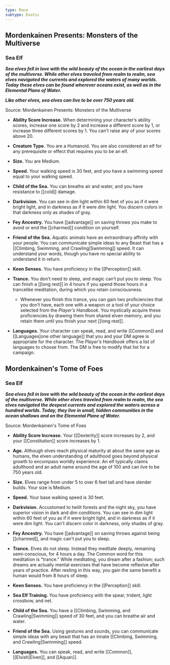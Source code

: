 ```yaml
---
type: Race
subtype: Exotic
---
```


## Mordenkainen Presents: Monsters of the Multiverse

### Sea Elf 

**_Sea elves fell in love with the wild beauty of the ocean in the earliest days of the multiverse. While other elves traveled from realm to realm, sea elves navigated the currents and explored the waters of many worlds. Today these elves can be found wherever oceans exist, as well as in the Elemental Plane of Water._**

**_Like other elves, sea elves can live to be over 750 years old._**

Source: Mordenkainen Presents: Monsters of the Multiverse

- **Ability Score Increase.** When determining your character’s ability scores, increase one score by 2 and increase a different score by 1, or increase three different scores by 1. You can't raise any of your scores above 20.

- **Creature Type.** You are a Humanoid. You are also considered an elf for any prerequisite or effect that requires you to be an elf.

- **Size.** You are Medium.

- **Speed.** Your walking speed is 30 feet, and you have a swimming speed equal to your walking speed.

- **Child of the Sea.** You can breathe air and water, and you have resistance to [[cold]] damage.

- **Darkvision.** You can see in dim light within 60 feet of you as if it were bright light, and in darkness as if it were dim light. You discern colors in that darkness only as shades of gray.

- **Fey Ancestry.** You have [[advantage]] on saving throws you make to avoid or end the [[charmed]] condition on yourself.

- **Friend of the Sea.** Aquatic animals have an extraordinary affinity with your people. You can communicate simple ideas to any Beast that has a [[Climbing, Swimming, and Crawling|Swimming]] speed. It can understand your words, though you have no special ability to understand it in return.

- **Keen Senses.** You have proficiency in the [[Perception]] skill.

- **Trance.** You don’t need to sleep, and magic can’t put you to sleep. You can finish a [[long rest]] in 4 hours if you spend those hours in a trancelike meditation, during which you retain consciousness.
    - Whenever you finish this trance, you can gain two proficiencies that you don’t have, each one with a weapon or a tool of your choice selected from the _Player’s Handbook_. You mystically acquire these proficiencies by drawing them from shared elven memory, and you retain them until you finish your next [[long rest]].

- **Languages.** Your character can speak, read, and write [[Common]] and [[Languages|one other language]] that you and your DM agree is appropriate for the character. The _Player’s Handbook_ offers a list of languages to choose from. The DM is free to modify that list for a campaign.

## Mordenkainen's Tome of Foes

### Sea Elf 

**_Sea elves fell in love with the wild beauty of the ocean in the earliest days of the multiverse. While other elves traveled from realm to realm, the sea elves navigated the deepest currents and explored the waters across a hundred worlds. Today, they live in small, hidden communities in the ocean shallows and on the Elemental Plane of Water._**

Source: Mordenkainen's Tome of Foes 

- **Ability Score Increase.** Your [[Dexterity]] score increases by 2, and your [[Constitution]] score increases by 1.

- **Age.** Although elves reach physical maturity at about the same age as humans, the elven understanding of adulthood goes beyond physical growth to encompass worldly experience. An elf typically claims adulthood and an adult name around the age of 100 and can live to be 750 years old.

- **Size.** Elves range from under 5 to over 6 feet tall and have slender builds. Your size is Medium.

- **Speed.** Your base walking speed is 30 feet.

- **Darkvision.** Accustomed to twilit forests and the night sky, you have superior vision in dark and dim conditions. You can see in dim light within 60 feet of you as if it were bright light, and in darkness as if it were dim light. You can't discern color in darkness, only shades of gray.

- **Fey Ancestry.** You have [[advantage]] on saving throws against being [[charmed]], and magic can't put you to sleep.

- **Trance.** Elves do not sleep. Instead they meditate deeply, remaining semi-conscious, for 4 hours a day. The Common word for this meditation is "trance." While meditating, you dream after a fashion; such dreams are actually mental exercises that have become reflexive after years of practice. After resting in this way, you gain the same benefit a human would from 8 hours of sleep.

- **Keen Senses.** You have proficiency in the [[Perception]] skill.

- **Sea Elf Training.** You have proficiency with the spear, trident, light crossbow, and net.

- **Child of the Sea.** You have a [[Climbing, Swimming, and Crawling|Swimming]] speed of 30 feet, and you can breathe air and water.

- **Friend of the Sea.** Using gestures and sounds, you can communicate simple ideas with any beast that has an innate [[Climbing, Swimming, and Crawling|Swimming]] speed.

- **Languages.** You can speak, read, and write [[Common]], [[Elvish|Elven]], and [[Aquan]]. 